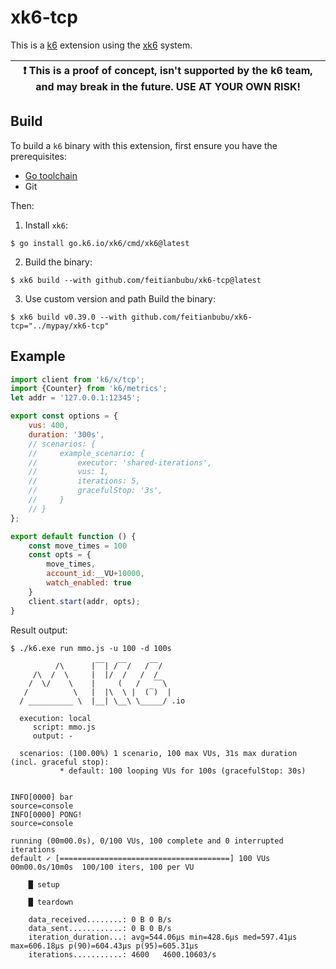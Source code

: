 # xk6-tcp

This is a [k6](https://go.k6.io/k6) extension using the [xk6](https://github.com/grafana/xk6) system.

| :exclamation: This is a proof of concept, isn't supported by the k6 team, and may break in the future. USE AT YOUR OWN RISK! |
|------|

## Build

To build a `k6` binary with this extension, first ensure you have the prerequisites:

- [Go toolchain](https://go101.org/article/go-toolchain.html)
- Git

Then:

1. Install `xk6`:
  ```shell
  $ go install go.k6.io/xk6/cmd/xk6@latest
  ```

2. Build the binary:
  ```shell
  $ xk6 build --with github.com/feitianbubu/xk6-tcp@latest
  ```
3. Use custom version and path Build the binary:
  ```shell
  $ xk6 build v0.39.0 --with github.com/feitianbubu/xk6-tcp="../mypay/xk6-tcp"   
  ```

## Example

```javascript
import client from 'k6/x/tcp';
import {Counter} from 'k6/metrics';
let addr = '127.0.0.1:12345';

export const options = {
    vus: 400,
    duration: '300s',
    // scenarios: {
    //     example_scenario: {
    //         executor: 'shared-iterations',
    //         vus: 1,
    //         iterations: 5,
    //         gracefulStop: '3s',
    //     }
    // }
};

export default function () {
    const move_times = 100
    const opts = {
        move_times,
        account_id:__VU+10000,
        watch_enabled: true
    }
    client.start(addr, opts);
}

```

Result output:

```
$ ./k6.exe run mmo.js -u 100 -d 100s

          /\      |‾‾| /‾‾/   /‾‾/
     /\  /  \     |  |/  /   /  /
    /  \/    \    |     (   /   ‾‾\
   /          \   |  |\  \ |  (‾)  |
  / __________ \  |__| \__\ \_____/ .io

  execution: local
     script: mmo.js
     output: -

  scenarios: (100.00%) 1 scenario, 100 max VUs, 31s max duration (incl. graceful stop):
           * default: 100 looping VUs for 100s (gracefulStop: 30s)


INFO[0000] bar                                           source=console
INFO[0000] PONG!                                         source=console

running (00m00.0s), 0/100 VUs, 100 complete and 0 interrupted iterations
default ✓ [======================================] 100 VUs  00m00.0s/10m0s  100/100 iters, 100 per VU

    █ setup

    █ teardown

    data_received........: 0 B 0 B/s
    data_sent............: 0 B 0 B/s
    iteration_duration...: avg=544.06µs min=428.6µs med=597.41µs max=606.18µs p(90)=604.43µs p(95)=605.31µs
    iterations...........: 4600   4600.10603/s
```